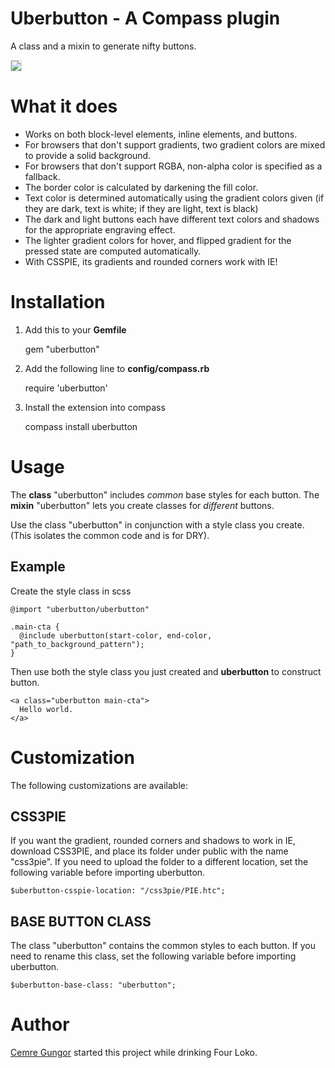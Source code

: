 Uberbutton - A Compass plugin
================================

A class and a mixin to generate nifty buttons.

<img src="http://dl.dropbox.com/u/811105/code-projects/uberbutton/screenshot.png" style="border: 1px solid #ddd">

What it does
================================

 - Works on both block-level elements, inline elements, and buttons.
 - For browsers that don't support gradients, two gradient colors are mixed to provide a solid background.
 - For browsers that don't support RGBA, non-alpha color is specified as a fallback.
 - The border color is calculated by darkening the fill color.
 - Text color is determined automatically using the gradient colors given (if they are dark, text is white; if they are light, text is black)
 - The dark and light buttons each have different text colors and shadows for the appropriate engraving effect.
 - The lighter gradient colors for hover, and flipped gradient for the pressed state are computed automatically.
 - With CSSPIE, its gradients and rounded corners work with IE!


Installation
==================================
1. Add this to your **Gemfile**

    gem "uberbutton"


2. Add the following line to **config/compass.rb**

    require 'uberbutton'
 
   
3. Install the extension into compass  

    compass install uberbutton

Usage
==================================

The **class** "uberbutton" includes *common* base styles for each button.
The **mixin** "uberbutton" lets you create classes for *different* buttons.

Use the class "uberbutton" in conjunction with a style class you create.
(This isolates the common code and is for DRY).

Example
---------------------

Create the style class in scss

    @import "uberbutton/uberbutton"

    .main-cta {
      @include uberbutton(start-color, end-color, "path_to_background_pattern");
    }

Then use both the style class you just created and **uberbutton** to construct button.

    <a class="uberbutton main-cta">
      Hello world.
    </a>


Customization
==================================

The following customizations are available:

CSS3PIE
---------------------
If you want the gradient, rounded corners and shadows to work in IE, download CSS3PIE, and place its folder under public with the name "css3pie". If you need to upload the folder to a different location, set the following variable before importing uberbutton.

    $uberbutton-csspie-location: "/css3pie/PIE.htc";


BASE BUTTON CLASS
---------------------
The class "uberbutton" contains the common styles to each button. If you need to rename this class, set the following variable before importing uberbutton.

    $uberbutton-base-class: "uberbutton";



Author
====================

[Cemre Gungor](http://cem,re/) started this project while drinking Four Loko.